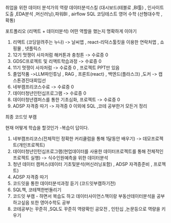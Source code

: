 
취업을 위한 데이터 분석가의 역량
데이터분석스킬 (대시보드(테블로 ,BI툴) , 인사이트도출 ,EDA분석 ,머신러닝),파워BI , airflow
SQL
코딩테스트
영어
수학 (선형대수학 , 확통)



포트폴리오 (리액트 + 데이터분석) 어떤 역할을 했는지 명확하게 이야기
1. 리액트 (코딩알려주는 누나) -> 날씨앱 , react-리덕스툴킷을 이용한 연락처앱 , 쇼핑물 ,  넷플릭스
2. 12기 멋쟁이 사자처럼 해커톤과 충청톤 -> 수료증 0 
3. GDSC프로젝트 및 리액트학습과정 -> 수료증 0
4. 11기 멋쟁이 사자처럼  -> 수료증 0 , 프로젝트 PPT만 있음
5. 졸업작품 ->LLM파인튜닝 ,  RAG , 프론트(react) , 백엔드(플라스크) ,도커 -> 캡스톤경진대회입선
6. 네부캠프리코스수료 -> 수료증 0
7. 데이터청년인턴십프로그램 -> 수료증 0 
8. 데이터청년캠퍼스를 통한 기초심화, 프로젝트 -> 수료증 0
9. ADSP 자격증 따기 -> 자격증 0
이외에 SQL ,코테 공부한거 
모든거 정리 


최종 코드잇 부캠


현재 어떻게 학습을 할것인가 -복습이 답이다. 
1. 네부캠프리코스(전체적인 정확한 커리큘럼을 통해 1달동안 배우기) -> 데모프로젝트(개인프로젝트)
2. 데이터청년인턴십프로그램(현업데이터를 사용한 데이터프로젝트를 통해 전체적인 프로젝트 실행) -> 식수인원예측을 위한 데이터분석 
3. 청년 데이터 캠퍼스(데이터 기초및분석(머신러닝포함) , ADSP 자격증준비 , 프로젝트)
4. ADSP 자격증 따기 
5. 코드잇을 통한 데이터분석과정 듣기 (코드잇부캠하기전)
6. SQL책, 코테책한번돌리기 
7. 코드잇 부캠 - 하면서 복습도 하고 데이터사이언스책이랑 부동산데이터분석을 공부하고싶음 또한 영어수학도 공부
8. 코테공부는 꾸준히 ,SQL도 꾸준히
역량확인
공모전 , 인턴십 ,논문등으로 역량을 키우기 